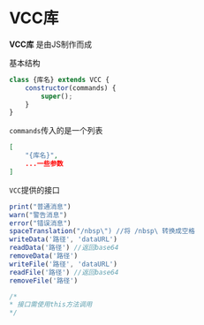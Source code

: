 # VCC库
**VCC库** 是由JS制作而成

基本结构
```JavaScript
class {库名} extends VCC {
    constructor(commands) {
        super();
    }
}
```
`commands`传入的是一个列表
```JSON
[
    "{库名}",
    ...一些参数
]
```
`VCC`提供的接口
```JavaScript
print("普通消息")
warn("警告消息")
error("错误消息")
spaceTranslation("/nbsp\") //将 /nbsp\ 转换成空格
writeData('路径', 'dataURL')
readData('路径') //返回base64
removeData('路径')
writeFile('路径', 'dataURL')
readFile('路径') //返回base64
removeFile('路径')

/*
* 接口需使用this方法调用
*/
```
